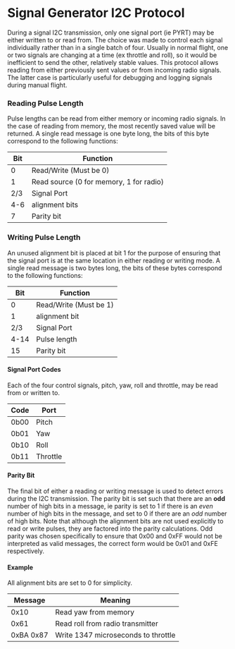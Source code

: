 Signal Generator I2C Protocol
=============================

During a signal I2C transmission, only one signal port (ie PYRT) may be either written to or read from. The choice was made to control each signal individually rather than in a single batch of four. Usually in normal flight, one or two signals are changing at a time (ex throttle and roll), so it would be inefficient to send the other, relatively stable values. This protocol allows reading from either previously sent values or from incoming radio signals. The latter case is particularly useful for debugging and logging signals during manual flight.

### Reading Pulse Length
Pulse lengths can be read from either memory or incoming radio signals. In the case of reading from memory, the most recently saved value will be returned. A single read message is one byte long, the bits of this byte correspond to the following functions:

| Bit | Function |
| --- | -------- |
| 0 | Read/Write (Must be 0) |
| 1 | Read source (0 for memory, 1 for radio)|
| 2/3 | Signal Port |
| 4-6 | alignment bits |
| 7 | Parity bit |

### Writing Pulse Length
An unused alignment bit is placed at bit 1 for the purpose of ensuring that the signal port is at the same location in either reading or writing mode. A single read message is two bytes long, the bits of these bytes correspond to the following functions:

| Bit | Function |
| --- | -------- |
| 0 | Read/Write (Must be 1)|
| 1 | alignment bit |
| 2/3 | Signal Port |
| 4-14 | Pulse length |
| 15 | Parity bit |



#### Signal Port Codes
Each of the four control signals, pitch, yaw, roll and throttle, may be read from or written to.

| Code | Port |
| ---- | ---- |
| 0b00 | Pitch |
| 0b01 | Yaw |
| 0b10 | Roll |
| 0b11 | Throttle |

#### Parity Bit
The final bit of either a reading or writing message is used to detect errors during the I2C transmission. The parity bit is set such that there are an **odd** number of high bits in a message, ie parity is set to 1 if there is an _even_ number of high bits in the message, and set to 0 if there are an _odd_ number of high bits. Note that although the alignment bits are not used explicitly to read or write pulses, they are factored into the parity calculations. Odd parity was chosen specifically to ensure that 0x00 and 0xFF would not be interpreted as valid messages, the correct form would be 0x01 and 0xFE respectively.


#### Example

All alignment bits are set to 0 for simplicity.

| Message | Meaning |
| ------- | ------- |
| 0x10 | Read yaw from memory |
| 0x61 | Read roll from radio transmitter |
| 0xBA 0x87 | Write 1347 microseconds to throttle |

